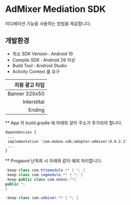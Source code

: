 # AdMixer Mediation SDK

 미디에이션 기능을 사용하는 방법을 제공합니다.

## 개발환경
- 최소 SDK Version : Android 19
- Compile SDK : Android 26 이상
- Build Tool : Android Studio 
- Activity Context 를 요구

|지원 광고 타입|
|---:|
|Banner 320x50|
|Interstital|
|Ending|


**  App 의 build.gradle 에 아래와 같이 주소가 추가되야 합니다.
 ```XML
dependencies {
  ...
  implementation 'com.mobon.sdk:adapter-admixer:0.9.2.1'
  ...
}
```
   
**  Progaurd 난독화 시 아래와 같이 예외 처리합니다.
 ```java
 -keep class com.httpmodule.** { *; }
-keep class com.imgmodule.** { *; }
-keep public class com.mobon.**{
 public *;
}

-keep class com.admixer.** { *; }
```
